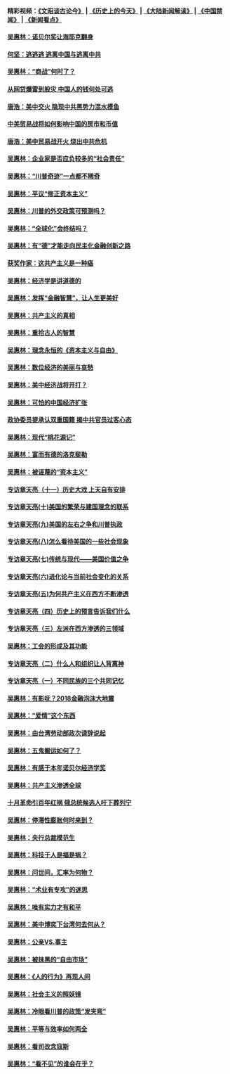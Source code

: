#### 精彩视频：[《文昭谈古论今》](http://45.32.25.56/wenzhao) | [《历史上的今天》](http://45.32.25.56/today-in-history) | [《大陆新闻解读》](http://45.32.25.56/ntdtv-comedy) | [《中国禁闻》](http://45.32.25.56/ntdtv-news) | [《新闻看点》](http://45.32.25.56/news-insight) 

 #### [吴惠林：诺贝尔奖让海耶克翻身](../pages/nsc423/n10890049.md?t=02051531) 

#### [何坚：逃逃逃 逃离中国与逃离中共](../pages/nsc423/n10592891.md?t=02051531) 

#### [吴惠林：“商战”何时了？](../pages/nsc423/n10573558.md?t=02051531) 

#### [从网贷爆雷到股灾 中国人的钱何处可逃](../pages/nsc423/n10572800.md?t=02051531) 

#### [唐浩：美中交火 隐现中共黑势力混水摸鱼](../pages/nsc423/n10544040.md?t=02051531) 

#### [中美贸易战将如何影响中国的房市和币值](../pages/nsc423/n10543697.md?t=02051531) 

#### [唐浩：美中贸易战开火 烧出中共危机](../pages/nsc423/n10540126.md?t=02051531) 

#### [吴惠林：企业家是否应负较多的“社会责任”](../pages/nsc423/n10535022.md?t=02051531) 

#### [吴惠林：“川普奇迹”一点都不稀奇](../pages/nsc423/n10512808.md?t=02051531) 

#### [吴惠林：平议“修正资本主义”](../pages/nsc423/n10495724.md?t=02051531) 

#### [吴惠林：川普的外交政策可预测吗？](../pages/nsc423/n10462387.md?t=02051531) 

#### [吴惠林：“全球化”会终结吗？](../pages/nsc423/n10452838.md?t=02051531) 

#### [吴惠林：有“德”才能走向民主化金融创新之路](../pages/nsc423/n10432292.md?t=02051531) 

#### [获奖作家：这共产主义是一种癌](../pages/nsc423/n10431541.md?t=02051531) 

#### [吴惠林：经济学是讲道德的](../pages/nsc423/n10398014.md?t=02051531) 

#### [吴惠林：发挥“金融智慧”，让人生更美好](../pages/nsc423/n10375019.md?t=02051531) 

#### [吴惠林：共产主义的真相](../pages/nsc423/n10351394.md?t=02051531) 

#### [吴惠林：重拾古人的智慧](../pages/nsc423/n10337691.md?t=02051531) 

#### [吴惠林：理念永恒的《资本主义与自由》](../pages/nsc423/n10316274.md?t=02051531) 

#### [吴惠林：数位经济的美丽与哀愁](../pages/nsc423/n10292946.md?t=02051531) 

#### [吴惠林：美中经济战将开打？](../pages/nsc423/n10258825.md?t=02051531) 

#### [吴惠林：可怕的中国经济扩张](../pages/nsc423/n10219147.md?t=02051531) 

#### [政协委员提承认双重国籍 揭中共官员过客心态](../pages/nsc423/n10208809.md?t=02051531) 

#### [吴惠林：现代“桃花源记”](../pages/nsc423/n10185234.md?t=02051531) 

#### [吴惠林：富而有德的洛克斐勒](../pages/nsc423/n10142264.md?t=02051531) 

#### [吴惠林：被诬蔑的“资本主义”](../pages/nsc423/n10124816.md?t=02051531) 

#### [专访章天亮（十一）历史大戏 上天自有安排](../pages/nsc423/n10094905.md?t=02051531) 

#### [专访章天亮(十)美国的繁荣与建国理念的联系](../pages/nsc423/n10094899.md?t=02051531) 

#### [专访章天亮(九)美国的左右之争和川普执政](../pages/nsc423/n10094889.md?t=02051531) 

#### [专访章天亮(八)怎么看待美国的一些社会现象](../pages/nsc423/n10094857.md?t=02051531) 

#### [专访章天亮(七)传统与现代——美国价值之争](../pages/nsc423/n10093140.md?t=02051531) 

#### [专访章天亮(六)进化论与当前社会变化的关系](../pages/nsc423/n10092036.md?t=02051531) 

#### [专访章天亮(五)为何共产主义在西方不断渗透](../pages/nsc423/n10083620.md?t=02051531) 

#### [专访章天亮（四）历史上的预言告诉我们什么](../pages/nsc423/n10083606.md?t=02051531) 

#### [专访章天亮（三）左派在西方渗透的三领域](../pages/nsc423/n10081115.md?t=02051531) 

#### [吴惠林：工会的形成及其功能](../pages/nsc423/n10080633.md?t=02051531) 

#### [专访章天亮（二）什么人和组织让人背离神](../pages/nsc423/n10076637.md?t=02051531) 

#### [专访章天亮（一）不同民族的三个共同记忆](../pages/nsc423/n10074188.md?t=02051531) 

#### [吴惠林：有影呒？2018金融泡沫大地震](../pages/nsc423/n10040534.md?t=02051531) 

#### [吴惠林：“爱情”这个东西](../pages/nsc423/n10019423.md?t=02051531) 

#### [吴惠林：由台湾劳动部政次请辞说起](../pages/nsc423/n9979679.md?t=02051531) 

#### [吴惠林：五鬼搬运如何了？](../pages/nsc423/n9925338.md?t=02051531) 

#### [吴惠林：有感于本年诺贝尔经济学奖](../pages/nsc423/n9871883.md?t=02051531) 

#### [吴惠林：共产主义渗透全球](../pages/nsc423/n9812748.md?t=02051531) 

#### [十月革命引百年红祸 俄总统候选人吁下葬列宁](../pages/nsc423/n9810182.md?t=02051531) 

#### [吴惠林：停滞性膨胀何时来到？](../pages/nsc423/n9764136.md?t=02051531) 

#### [吴惠林：央行总裁模范生](../pages/nsc423/n9728134.md?t=02051531) 

#### [吴惠林：科技于人是福是祸？](../pages/nsc423/n9672982.md?t=02051531) 

#### [吴惠林：问世间，汇率为何物？](../pages/nsc423/n9621788.md?t=02051531) 

#### [吴惠林：“术业有专攻”的迷思](../pages/nsc423/n9580363.md?t=02051531) 

#### [吴惠林：唯有实力才有和平](../pages/nsc423/n9529599.md?t=02051531) 

#### [吴惠林：美中博奕下台湾何去何从？](../pages/nsc423/n9483598.md?t=02051531) 

#### [吴惠林：公亲VS.事主](../pages/nsc423/n9425637.md?t=02051531) 

#### [吴惠林：被抹黑的“自由市场”](../pages/nsc423/n9351545.md?t=02051531) 

#### [吴惠林：《人的行为》再现人间](../pages/nsc423/n9296339.md?t=02051531) 

#### [吴惠林：社会主义的照妖镜](../pages/nsc423/n9243460.md?t=02051531) 

#### [吴惠林：冷眼看川普的政策“发夹弯”](../pages/nsc423/n9120684.md?t=02051531) 

#### [吴惠林：平等与效率如何两全](../pages/nsc423/n9075430.md?t=02051531) 

#### [吴惠林：看司改念寇斯](../pages/nsc423/n9024915.md?t=02051531) 

#### [吴惠林：“看不见”的谁会在乎？](../pages/nsc423/n8977488.md?t=02051531) 

